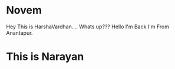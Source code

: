 

# Novem
Hey This is HarshaVardhan....
Whats up???
Hello I'm Back
I'm From Anantapur.


This is Narayan
=======







